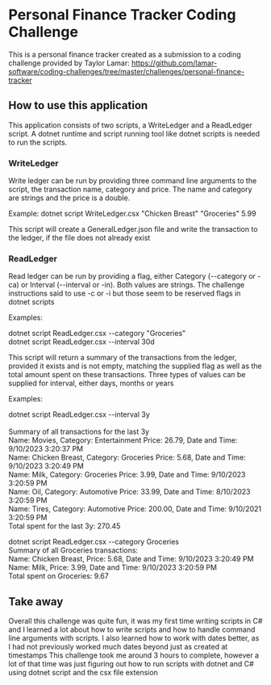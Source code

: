 # Personal Finance Tracker Coding Challenge

This is a personal finance tracker created as a submission to a coding challenge provided by Taylor Lamar: https://github.com/lamar-software/coding-challenges/tree/master/challenges/personal-finance-tracker

## How to use this application

This application consists of two scripts, a WriteLedger and a ReadLedger script. A dotnet runtime and script running tool like dotnet scripts is needed to run the scripts.

### WriteLedger

Write ledger can be run by providing three command line arguments to the script, the transaction name, category and price. The name and category are strings and the price is a double.

Example: dotnet script WriteLedger.csx "Chicken Breast" "Groceries" 5.99 <br>

This script will create a GeneralLedger.json file and write the transaction to the ledger, if the file does not already exist

### ReadLedger

Read ledger can be run by providing a flag, either Category (--category or -ca) or Interval (--interval or -in). Both values are strings. The challenge instructions said to use -c or -i but those seem to be reserved flags in dotnet scripts

Examples: 

dotnet script ReadLedger.csx --category "Groceries" <br>
dotnet script ReadLedger.csx --interval 30d <br>

This script will return a summary of the transactions from the ledger, provided it exists and is not empty, matching the supplied flag as well as the total amount spent on these transactions. Three types of values can be supplied for interval, either days, months or years

Examples: 

dotnet script ReadLedger.csx --interval 3y <br>           
Summary of all transactions for the last 3y <br>
Name: Movies, Category: Entertainment Price: 26.79, Date and Time: 9/10/2023 3:20:37 PM <br>
Name: Chicken Breast, Category: Groceries Price: 5.68, Date and Time: 9/10/2023 3:20:49 PM <br>
Name: Milk, Category: Groceries Price: 3.99, Date and Time: 9/10/2023 3:20:59 PM <br>
Name: Oil, Category: Automotive Price: 33.99, Date and Time: 8/10/2023 3:20:59 PM <br>
Name: Tires, Category: Automotive Price: 200.00, Date and Time: 9/10/2021 3:20:59 PM <br>
Total spent for the last 3y: 270.45

dotnet script ReadLedger.csx --category Groceries <br>
Summary of all Groceries transactions: <br>
Name: Chicken Breast, Price: 5.68, Date and Time: 9/10/2023 3:20:49 PM <br>
Name: Milk, Price: 3.99, Date and Time: 9/10/2023 3:20:59 PM <br>
Total spent on Groceries: 9.67 <br>

## Take away

Overall this challenge was quite fun, it was my first time writing scripts in C# and I learned a lot about how to write scripts and how to handle command line arguments with scripts.
I also learned how to work with dates better, as I had not previously worked much dates beyond just as created at timestamps
This challenge took me around 3 hours to complete, however a lot of that time was just figuring out how to run scripts with dotnet and C# using dotnet script and the csx file extension
